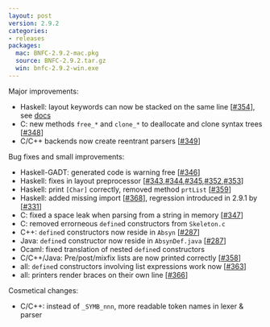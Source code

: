 ```yaml
---
layout: post
version: 2.9.2
categories:
- releases
packages:
  mac: BNFC-2.9.2-mac.pkg
  source: BNFC-2.9.2.tar.gz
  win: bnfc-2.9.2-win.exe
---
```


Major improvements:

* Haskell: layout keywords can now be stacked on the same line [[#354](https://github.com/BNFC/bnfc/issues/354)],
  see [docs](https://bnfc.readthedocs.io/en/latest/lbnf.html#stacking-layout-keywords)
* C: new methods `free_*` and `clone_*` to deallocate and clone syntax trees [[#348](https://github.com/BNFC/bnfc/issues/348)]
* C/C++ backends now create reentrant parsers [[#349](https://github.com/BNFC/bnfc/issues/349)]

Bug fixes and small improvements:

* Haskell-GADT: generated code is warning free [[#346](https://github.com/BNFC/bnfc/issues/346)]
* Haskell: fixes in layout preprocessor [[#343](https://github.com/BNFC/bnfc/issues/343),[#344](https://github.com/BNFC/bnfc/issues/344),[#345](https://github.com/BNFC/bnfc/issues/345),[#352](https://github.com/BNFC/bnfc/issues/352),[#353](https://github.com/BNFC/bnfc/issues/353)]
* Haskell: print `[Char]` correctly, removed method `prtList` [[#359](https://github.com/BNFC/bnfc/issues/359)]
* Haskell: added missing import [[#368](https://github.com/BNFC/bnfc/issues/368)], regression introduced in 2.9.1 by [[#331](https://github.com/BNFC/bnfc/issues/331)]
* C: fixed a space leak when parsing from a string in memory [[#347](https://github.com/BNFC/bnfc/issues/347)]
* C: removed errorneous `define`d constructors from `Skeleton.c`
* C++: `define`d constructors now reside in `Absyn` [[#287](https://github.com/BNFC/bnfc/issues/287)]
* Java: `define`d constructor now reside in `AbsynDef.java` [[#287](https://github.com/BNFC/bnfc/issues/287)]
* Ocaml: fixed translation of nested `define`d constructors
* C/C++/Java: Pre/post/mixfix lists are now printed correctly [[#358](https://github.com/BNFC/bnfc/issues/358)]
* all: `define`d constructors involving list expressions work now [[#363](https://github.com/BNFC/bnfc/issues/363)]
* all: printers render braces on their own line [[#366](https://github.com/BNFC/bnfc/issues/366)]

Cosmetical changes:

* C/C++: instead of `_SYMB_nnn`, more readable token names in lexer & parser

